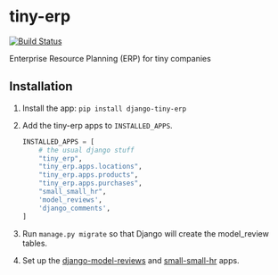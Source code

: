 # tiny-erp

[![Build Status](https://api.travis-ci.com/moshthepitt/tiny-erp.svg?branch=master)](https://travis-ci.com/moshthepitt/tiny-erp)

Enterprise Resource Planning (ERP) for tiny companies

## Installation

1. Install the app: `pip install django-tiny-erp`
2. Add the tiny-erp apps to `INSTALLED_APPS`.

   ```py
   INSTALLED_APPS = [
       # the usual django stuff
       "tiny_erp",
       "tiny_erp.apps.locations",
       "tiny_erp.apps.products",
       "tiny_erp.apps.purchases",
       "small_small_hr",
       'model_reviews',
       'django_comments',
   ]
   ```

3. Run `manage.py migrate` so that Django will create the model_review tables.
4. Set up the [django-model-reviews](https://github.com/moshthepitt/django-model-reviews) and [small-small-hr](https://github.com/moshthepitt/small-small-hr) apps.
